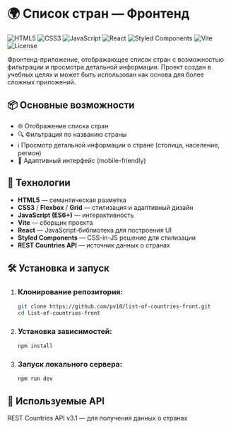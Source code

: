 # 🌍 Список стран — Фронтенд

![HTML5](https://img.shields.io/badge/HTML5-E34F26?logo=html5&logoColor=white)
![CSS3](https://img.shields.io/badge/CSS3-1572B6?logo=css3&logoColor=white)
![JavaScript](https://img.shields.io/badge/JavaScript-F7DF1E?logo=javascript&logoColor=black)
![React](https://img.shields.io/badge/React-61DAFB?logo=react&logoColor=black)
![Styled Components](https://img.shields.io/badge/Styled_Components-DB7093?logo=styled-components&logoColor=white)
![Vite](https://img.shields.io/badge/Vite-646CFF?logo=vite&logoColor=white)
![License](https://img.shields.io/badge/License-MIT-green)

Фронтенд-приложение, отображающее список стран с возможностью фильтрации и просмотра детальной информации. Проект создан в учебных целях и может быть использован как основа для более сложных приложений.

## 📦 Основные возможности

- 🌐 Отображение списка стран
- 🔍 Фильтрация по названию страны
- ℹ️ Просмотр детальной информации о стране (столица, население, регион)
- 📱 Адаптивный интерфейс (mobile-friendly)

## 🧰 Технологии

- **HTML5** — семантическая разметка
- **CSS3** / **Flexbox** / **Grid** — стилизация и адаптивный дизайн
- **JavaScript (ES6+)** — интерактивность
- **Vite** — сборщик проекта
- **React** — JavaScript-библиотека для построения UI
- **Styled Components** — CSS-in-JS решение для стилизации
- **REST Countries API** — источник данных о странах

## 🛠️ Установка и запуск

1. ### Клонирование репозитория:

   ```bash
   git clone https://github.com/pv18/list-of-countries-front.git
   cd list-of-countries-front

   ```

2. ### Установка зависимостей:

   ```bash
   npm install

   ```

3. ### Запуск локального сервера:
   ```bash
   npm run dev
   ```

## 🔌 Используемые API

REST Countries API v3.1 — для получения данных о странах
